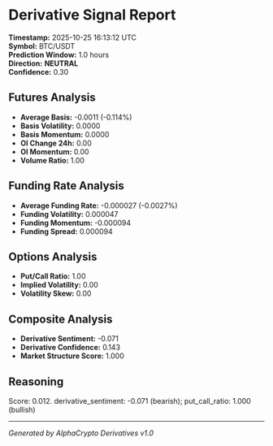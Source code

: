 # Derivative Signal Report

**Timestamp:** 2025-10-25 16:13:12 UTC  
**Symbol:** BTC/USDT  
**Prediction Window:** 1.0 hours  
**Direction:** **NEUTRAL**  
**Confidence:** 0.30

## Futures Analysis
- **Average Basis:** -0.0011 (-0.114%)
- **Basis Volatility:** 0.0000
- **Basis Momentum:** 0.0000
- **OI Change 24h:** 0.00
- **OI Momentum:** 0.00
- **Volume Ratio:** 1.00

## Funding Rate Analysis
- **Average Funding Rate:** -0.000027 (-0.0027%)
- **Funding Volatility:** 0.000047
- **Funding Momentum:** -0.000094
- **Funding Spread:** 0.000094

## Options Analysis
- **Put/Call Ratio:** 1.00
- **Implied Volatility:** 0.00
- **Volatility Skew:** 0.00

## Composite Analysis
- **Derivative Sentiment:** -0.071
- **Derivative Confidence:** 0.143
- **Market Structure Score:** 1.000

## Reasoning
Score: 0.012. derivative_sentiment: -0.071 (bearish); put_call_ratio: 1.000 (bullish)

---
*Generated by AlphaCrypto Derivatives v1.0*
